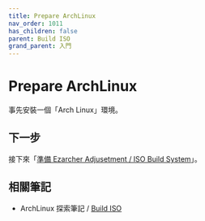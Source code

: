 ```yaml
---
title: Prepare ArchLinux
nav_order: 1011
has_children: false
parent: Build ISO
grand_parent: 入門
---
```



# Prepare ArchLinux

事先安裝一個「Arch Linux」環境。


## 下一步

接下來「[準備 Ezarcher Adjusetment / ISO Build System](https://samwhelp.github.io/note-about-ezarcher/read/start/build-iso/prepare-iso-build-system.html)」。


## 相關筆記

* ArchLinux 探索筆記 / [Build ISO](https://samwhelp.github.io/note-about-archlinux/read/build-iso.html)
